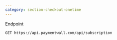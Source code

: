 ```yaml
---
category: section-checkout-onetime
---
```

Endpoint
```
GET https://api.paymentwall.com/api/subscription
```